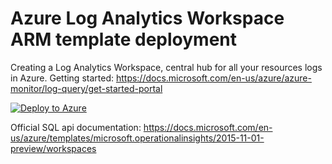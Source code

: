 # Azure Log Analytics Workspace ARM template deployment #

Creating a Log Analytics Workspace, central hub for all your resources logs in Azure. 
Getting started: https://docs.microsoft.com/en-us/azure/azure-monitor/log-query/get-started-portal


[![Deploy to Azure](https://azurecomcdn.azureedge.net/mediahandler/acomblog/media/Default/blog/deploybutton.png)](https://azuredeploy.net/)


Official SQL api documentation: https://docs.microsoft.com/en-us/azure/templates/microsoft.operationalinsights/2015-11-01-preview/workspaces
